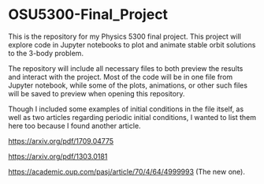 # OSU5300-Final_Project
This is the repository for my Physics 5300 final project. This project will explore code in Jupyter notebooks to plot and animate stable orbit solutions to the 3-body problem.


The repository will include all necessary files to both preview the results and interact with the project. Most of the code will be in one file from Jupyter notebook,
while some of the plots, animations, or other such files will be saved to preview when opening this repository. 

Though I included some examples of initial conditions in the file itself, as well as two articles regarding periodic initial conditions, I wanted to list them here too because I found another article. 

https://arxiv.org/pdf/1709.04775

https://arxiv.org/pdf/1303.0181

https://academic.oup.com/pasj/article/70/4/64/4999993 (The new one).
